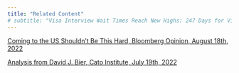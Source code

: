 ```yaml
---
title: "Related Content"
# subtitle: "Visa Interview Wait Times Reach New Highs: 247 Days for Visitors/Business Travelers"
---
```



[Coming to the US Shouldn’t Be This Hard, Bloomberg Opinion, August 18th, 2022](https://www.bloomberg.com/opinion/articles/2022-08-18/us-visa-delays-are-keeping-tourists-and-executives-away)

[Analysis from David J. Bier, Cato Institute, July 19th, 2022](https://www.cato.org/blog/visa-interview-wait-times-reach-new-highs-247-days-visitors/business-travelers)
